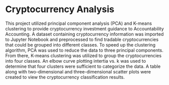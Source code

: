 # Cryptocurrency Analysis

This project utilized principal component analysis (PCA) and K-means clustering to provide cryptocurrency investment guidance to Accountability Accounting. A dataset containing cryptocurrency information was imported to Jupyter Notebook and preprocessed to find tradable cryptocurrencies that could be grouped into different classes. To speed up the clustering algorithm, PCA was used to reduce the data to three principal components. From there, K-means clustering was utilized to group the cryptocurrencies into four classes. An elbow curve plotting intertia vs. k was used to determine that four clusters were sufficient to categorize the data. A table along with two-dimensional and three-dimensional scatter plots were created to view the cryptocurrency classification results.